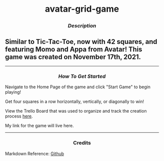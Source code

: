 # <p align = center>avatar-grid-game

### <p align = center>_Description_

## Similar to Tic-Tac-Toe, now with 42 squares, and featuring Momo and Appa from Avatar! This game was created on November 17th, 2021.

---

### <p align = center>_How To Get Started_

Navigate to the Home Page of the game and click "Start Game" to begin playing!

Get four squares in a row horizontally, vertically, or diagonally to win!

View the Trello Board that was used to organize and track the creation process [here](https://trello.com/b/K9CQpvOQ/the-best-connect-4-ever).

My link for the game will live here.

---

### <p align = center> Credits

Markdown Reference: [Github](https://github.com/SEI-R-11-8/u1_hw_markdown)
